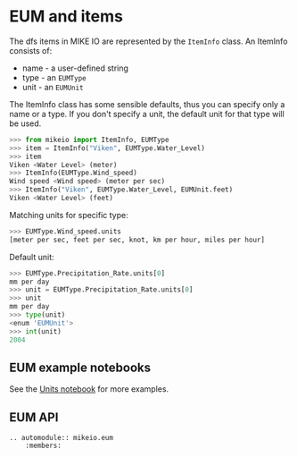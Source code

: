 # EUM and items

The dfs items in MIKE IO are represented by the `ItemInfo` class. 
An ItemInfo consists of:

* name - a user-defined string 
* type - an `EUMType` 
* unit - an `EUMUnit`

The ItemInfo class has some sensible defaults, thus you can specify only a name or a type. If you don't specify a unit, the default unit for that type will be used.

```python
>>> from mikeio import ItemInfo, EUMType
>>> item = ItemInfo("Viken", EUMType.Water_Level)
>>> item
Viken <Water Level> (meter)
>>> ItemInfo(EUMType.Wind_speed)
Wind speed <Wind speed> (meter per sec)
>>> ItemInfo("Viken", EUMType.Water_Level, EUMUnit.feet)
Viken <Water Level> (feet)
```

Matching units for specific type:
```python
>>> EUMType.Wind_speed.units
[meter per sec, feet per sec, knot, km per hour, miles per hour]
```

Default unit:
```python
>>> EUMType.Precipitation_Rate.units[0]
mm per day
>>> unit = EUMType.Precipitation_Rate.units[0]
>>> unit
mm per day
>>> type(unit)
<enum 'EUMUnit'>
>>> int(unit)
2004
```



## EUM example notebooks

See the [Units notebook](https://nbviewer.jupyter.org/github/DHI/mikeio/blob/main/notebooks/Units.ipynb) for more examples.


## EUM API

```{eval-rst}
.. automodule:: mikeio.eum
	:members:
```
